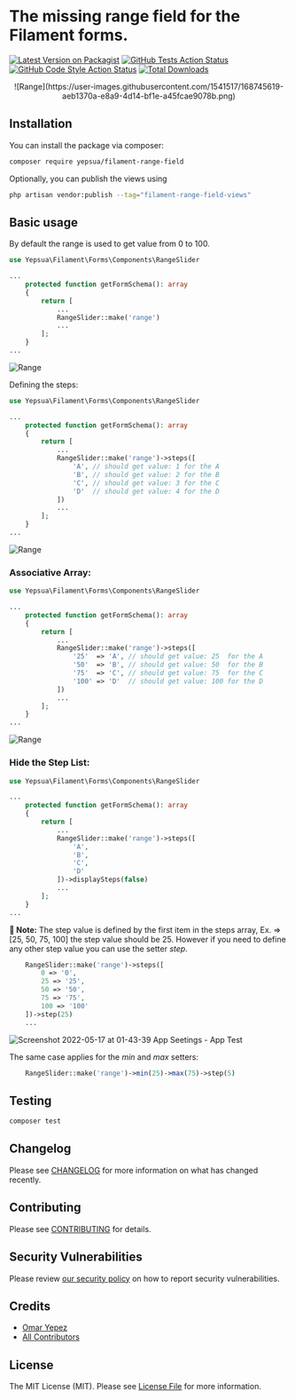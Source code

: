# The missing range field for the Filament forms.

[![Latest Version on Packagist](https://img.shields.io/packagist/v/yepsua/filament-range-field.svg?style=flat-square)](https://packagist.org/packages/yepsua/filament-range-field)
[![GitHub Tests Action Status](https://img.shields.io/github/workflow/status/yepsua/filament-range-field/run-tests?label=tests)](https://github.com/yepsua/filament-range-field/actions?query=workflow%3Arun-tests+branch%3Amaster)
[![GitHub Code Style Action Status](https://img.shields.io/github/workflow/status/yepsua/filament-range-field/Check%20&%20fix%20styling?label=code%20style)](https://github.com/yepsua/filament-range-field/actions?query=workflow%3A"Check+%26+fix+styling"+branch%3Amaster)
[![Total Downloads](https://img.shields.io/packagist/dt/yepsua/filament-range-field.svg?style=flat-square)](https://packagist.org/packages/yepsua/filament-range-field)

<p align="center">
![Range](https://user-images.githubusercontent.com/1541517/168745619-aeb1370a-e8a9-4d14-bf1e-a45fcae9078b.png)
</p>

## Installation

You can install the package via composer:

```bash
composer require yepsua/filament-range-field
```

Optionally, you can publish the views using

```bash
php artisan vendor:publish --tag="filament-range-field-views"
```

## Basic usage

By default the range is used to get value from 0 to 100.

```php
use Yepsua\Filament\Forms\Components\RangeSlider

...
    protected function getFormSchema(): array
    {
        return [
            ...
            RangeSlider::make('range')
            ...
        ];
    }
...
```

![Range](https://user-images.githubusercontent.com/1541517/168742559-97297ba2-af11-4742-b388-f9fcef0cfa78.png)

Defining the steps:

```php
use Yepsua\Filament\Forms\Components\RangeSlider

...
    protected function getFormSchema(): array
    {
        return [
            ...
            RangeSlider::make('range')->steps([
                'A', // should get value: 1 for the A
                'B', // should get value: 2 for the B
                'C', // should get value: 3 for the C
                'D'  // should get value: 4 for the D
            ])
            ...
        ];
    }
...
```

![Range](https://user-images.githubusercontent.com/1541517/168742589-87859e0b-dd9e-46df-a5da-244f6b7e8e6d.png)

### Associative Array:

```php
use Yepsua\Filament\Forms\Components\RangeSlider

...
    protected function getFormSchema(): array
    {
        return [
            ...
            RangeSlider::make('range')->steps([
                '25'  => 'A', // should get value: 25  for the A
                '50'  => 'B', // should get value: 50  for the B
                '75'  => 'C', // should get value: 75  for the C
                '100' => 'D'  // should get value: 100 for the D
            ])
            ...
        ];
    }
...
```
![Range](https://user-images.githubusercontent.com/1541517/168742589-87859e0b-dd9e-46df-a5da-244f6b7e8e6d.png)

### Hide the Step List:

```php
use Yepsua\Filament\Forms\Components\RangeSlider

...
    protected function getFormSchema(): array
    {
        return [
            ...
            RangeSlider::make('range')->steps([
                'A',
                'B',
                'C',
                'D'
            ])->displaySteps(false)
            ...
        ];
    }
...
```

**📕 Note:** The step value is defined by the first item in the steps array, Ex. => [25, 50, 75, 100] the step value should be 25. However if you need to define any other step value you can use the setter *step*.</b>

```php
    RangeSlider::make('range')->steps([
        0 => '0',
        25 => '25',
        50 => '50',
        75 => '75',
        100 => '100'
    ])->step(25)
    ...
```

![Screenshot 2022-05-17 at 01-43-39 App Seetings - App Test](https://user-images.githubusercontent.com/1541517/168746120-1dfe2a03-86d9-4dca-8068-a3e71b9937f4.png)


The same case applies for the *min* and *max* setters:

```php
    RangeSlider::make('range')->min(25)->max(75)->step(5)
```

## Testing

```bash
composer test
```

## Changelog

Please see [CHANGELOG](CHANGELOG.md) for more information on what has changed recently.

## Contributing

Please see [CONTRIBUTING](https://github.com/spatie/.github/blob/master/CONTRIBUTING.md) for details.

## Security Vulnerabilities

Please review [our security policy](../../security/policy) on how to report security vulnerabilities.

## Credits

- [Omar Yepez](https://github.com/oyepez003)
- [All Contributors](../../contributors)

## License

The MIT License (MIT). Please see [License File](LICENSE.md) for more information.
